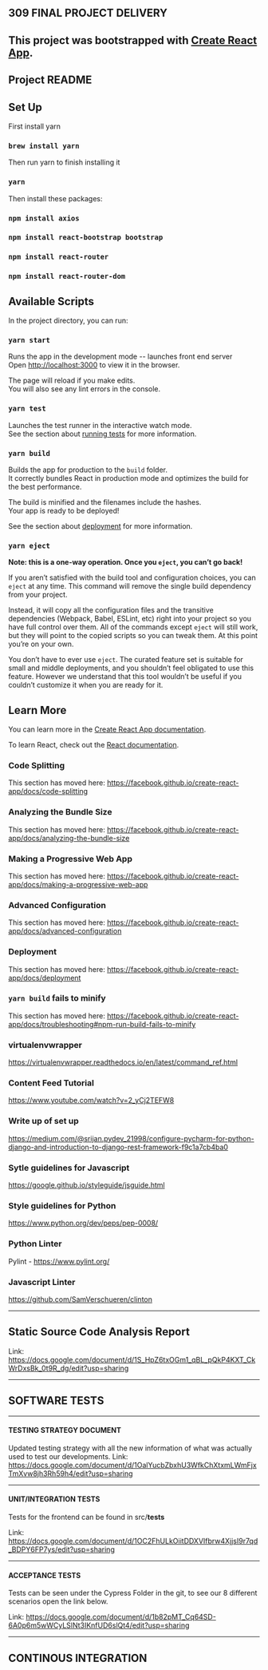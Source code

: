 ## 309 FINAL PROJECT DELIVERY


This project was bootstrapped with [Create React App](https://github.com/facebook/create-react-app).
------------------------------------------------------------------------------------------------------------------------------
## Project README

## Set Up

First install yarn

### `brew install yarn`

Then run yarn to finish installing it

### `yarn`

Then install these packages:

### `npm install axios`

### `npm install react-bootstrap bootstrap`

### `npm install react-router`

### `npm install react-router-dom`

## Available Scripts

In the project directory, you can run:

### `yarn start`

Runs the app in the development mode -- launches front end server<br />
Open [http://localhost:3000](http://localhost:3000) to view it in the browser.

The page will reload if you make edits.<br />
You will also see any lint errors in the console.

### `yarn test`

Launches the test runner in the interactive watch mode.<br />
See the section about [running tests](https://facebook.github.io/create-react-app/docs/running-tests) for more information.

### `yarn build`

Builds the app for production to the `build` folder.<br />
It correctly bundles React in production mode and optimizes the build for the best performance.

The build is minified and the filenames include the hashes.<br />
Your app is ready to be deployed!

See the section about [deployment](https://facebook.github.io/create-react-app/docs/deployment) for more information.

### `yarn eject`

**Note: this is a one-way operation. Once you `eject`, you can’t go back!**

If you aren’t satisfied with the build tool and configuration choices, you can `eject` at any time. This command will remove the single build dependency from your project.

Instead, it will copy all the configuration files and the transitive dependencies (Webpack, Babel, ESLint, etc) right into your project so you have full control over them. All of the commands except `eject` will still work, but they will point to the copied scripts so you can tweak them. At this point you’re on your own.

You don’t have to ever use `eject`. The curated feature set is suitable for small and middle deployments, and you shouldn’t feel obligated to use this feature. However we understand that this tool wouldn’t be useful if you couldn’t customize it when you are ready for it.

## Learn More

You can learn more in the [Create React App documentation](https://facebook.github.io/create-react-app/docs/getting-started).

To learn React, check out the [React documentation](https://reactjs.org/).

### Code Splitting

This section has moved here: https://facebook.github.io/create-react-app/docs/code-splitting

### Analyzing the Bundle Size

This section has moved here: https://facebook.github.io/create-react-app/docs/analyzing-the-bundle-size

### Making a Progressive Web App

This section has moved here: https://facebook.github.io/create-react-app/docs/making-a-progressive-web-app

### Advanced Configuration

This section has moved here: https://facebook.github.io/create-react-app/docs/advanced-configuration

### Deployment

This section has moved here: https://facebook.github.io/create-react-app/docs/deployment

### `yarn build` fails to minify

This section has moved here: https://facebook.github.io/create-react-app/docs/troubleshooting#npm-run-build-fails-to-minify

### virtualenvwrapper
https://virtualenvwrapper.readthedocs.io/en/latest/command_ref.html

### Content Feed Tutorial
https://www.youtube.com/watch?v=2_yCj2TEFW8

### Write up of set up
https://medium.com/@srijan.pydev_21998/configure-pycharm-for-python-django-and-introduction-to-django-rest-framework-f9c1a7cb4ba0

### Sytle guidelines for Javascript
https://google.github.io/styleguide/jsguide.html

### Style guidelines for Python
https://www.python.org/dev/peps/pep-0008/

### Python Linter
Pylint - https://www.pylint.org/

### Javascript Linter
https://github.com/SamVerschueren/clinton

------------------------------------------------------------------------------------------------------------------------------
## Static	Source	Code	Analysis Report

Link: 
https://docs.google.com/document/d/1S_HpZ6txOGm1_qBL_pQkP4KXT_CkWrDxsBk_0t9R_dg/edit?usp=sharing

------------------------------------------------------------------------------------------------------------------------------
## SOFTWARE TESTS

------------------------------------------------------------------------------------------------------------------------------
#### TESTING STRATEGY DOCUMENT

Updated testing strategy with all the new information of what was actually used to test our developments.
Link: https://docs.google.com/document/d/1OalYucbZbxhU3WfkChXtxmLWmFjxTmXvw8jh3Rh59h4/edit?usp=sharing

------------------------------------------------------------------------------------------------------------------------------
#### UNIT/INTEGRATION TESTS

Tests for the frontend can be found in src/__tests__

Link: https://docs.google.com/document/d/1OC2FhULkOiitDDXVIfbrw4XjjsI9r7qd_BDPY6FP7ys/edit?usp=sharing

------------------------------------------------------------------------------------------------------------------------------
#### ACCEPTANCE TESTS

Tests can be seen under the Cypress Folder in the git, to see our 8 different scenarios open the link below.

Link: https://docs.google.com/document/d/1b82pMT_Cq64SD-6A0p6m5wWCyLSlNt3IKnfUD6slQt4/edit?usp=sharing

------------------------------------------------------------------------------------------------------------------------------
## CONTINOUS INTEGRATION


